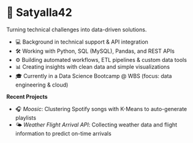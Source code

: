 # 👋 Satyalla42

Turning technical challenges into data-driven solutions.

- 💻 Background in technical support & API integration  
- 🛠️ Working with Python, SQL (MySQL), Pandas, and REST APIs  
- ⚙️ Building automated workflows, ETL pipelines & custom data tools  
- 📊 Creating insights with clean data and simple visualizations  
- 🎓 Currently in a Data Science Bootcamp @ WBS (focus: data engineering & cloud)

**Recent Projects**
- 🎧 *Moosic*: Clustering Spotify songs with K-Means to auto-generate playlists  
- 🌤️ *Weather Flight Arrival API*: Collecting weather data and flight information to predict on-time arrivals
